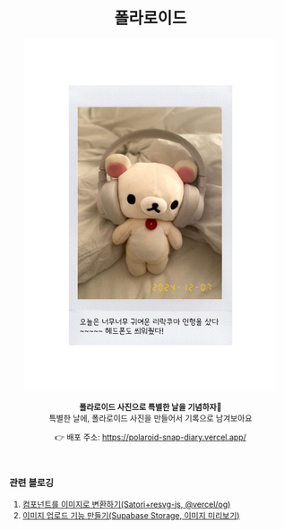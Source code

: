 <div align='center'>

# 폴라로이드

<img width="450" src="public/main.png"/>

<b>폴라로이드 사진으로 특별한 날을 기념하자🐥<br/>
</b>특별한 날에, 폴라로이드 사진을 만들어서 기록으로 남겨보아요<br />

👉 배포 주소: https://polaroid-snap-diary.vercel.app/

<br/>

</div>

### 관련 블로깅

1. <a href='https://velog.io/@hamham/%EC%BB%B4%ED%8F%AC%EB%84%8C%ED%8A%B8%EB%A5%BC-%EC%9D%B4%EB%AF%B8%EC%A7%80%EB%A1%9C-%EB%B3%80%ED%99%98%ED%95%98%EA%B8%B0satoriresvg-vercelog'>컴포넌트를 이미지로 변환하기(Satori+resvg-js, @vercel/og)</a>
2. <a href='https://velog.io/@hamham/%EC%9D%B4%EB%AF%B8%EC%A7%80-%EC%97%85%EB%A1%9C%EB%93%9C-%EA%B8%B0%EB%8A%A5-%EB%A7%8C%EB%93%A4%EA%B8%B0Supabase-Storage-%EB%AF%B8%EB%A6%AC%EB%B3%B4%EA%B8%B0'>이미지 업로드 기능 만들기(Supabase Storage, 이미지 미리보기)</a>
   <br/>
